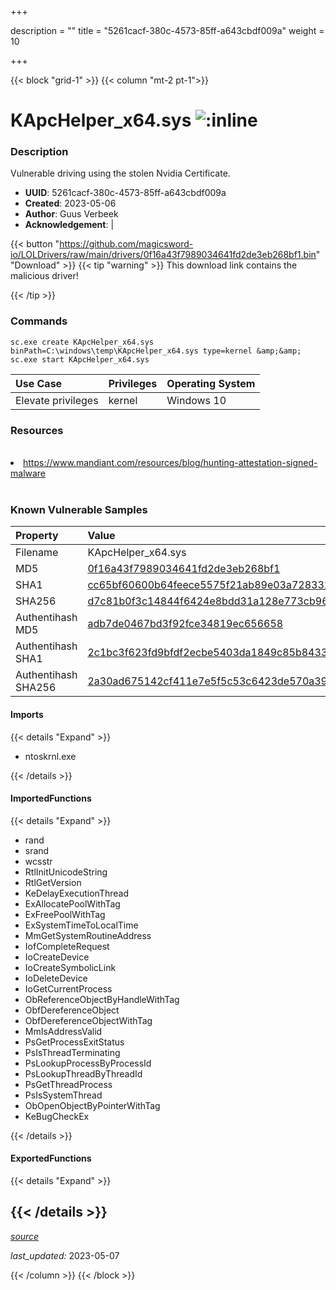 +++

description = ""
title = "5261cacf-380c-4573-85ff-a643cbdf009a"
weight = 10

+++


{{< block "grid-1" >}}
{{< column "mt-2 pt-1">}}


# KApcHelper_x64.sys ![:inline](/images/twitter_verified.png) 


### Description

Vulnerable driving using the stolen Nvidia Certificate.
- **UUID**: 5261cacf-380c-4573-85ff-a643cbdf009a
- **Created**: 2023-05-06
- **Author**: Guus Verbeek
- **Acknowledgement**:  | [](https://twitter.com/)

{{< button "https://github.com/magicsword-io/LOLDrivers/raw/main/drivers/0f16a43f7989034641fd2de3eb268bf1.bin" "Download" >}}
{{< tip "warning" >}}
This download link contains the malicious driver!

{{< /tip >}}

### Commands

```
sc.exe create KApcHelper_x64.sys binPath=C:\windows\temp\KApcHelper_x64.sys type=kernel &amp;&amp; sc.exe start KApcHelper_x64.sys
```

| Use Case | Privileges | Operating System | 
|:---- | ---- | ---- |
| Elevate privileges | kernel | Windows 10 |

### Resources
<br>
<li><a href="https://www.mandiant.com/resources/blog/hunting-attestation-signed-malware">https://www.mandiant.com/resources/blog/hunting-attestation-signed-malware</a></li>
<br>

### Known Vulnerable Samples

| Property           | Value |
|:-------------------|:------|
| Filename           | KApcHelper_x64.sys |
| MD5                | [0f16a43f7989034641fd2de3eb268bf1](https://www.virustotal.com/gui/file/0f16a43f7989034641fd2de3eb268bf1) |
| SHA1               | [cc65bf60600b64feece5575f21ab89e03a728332](https://www.virustotal.com/gui/file/cc65bf60600b64feece5575f21ab89e03a728332) |
| SHA256             | [d7c81b0f3c14844f6424e8bdd31a128e773cb96cccef6d05cbff473f0ccb9f9c](https://www.virustotal.com/gui/file/d7c81b0f3c14844f6424e8bdd31a128e773cb96cccef6d05cbff473f0ccb9f9c) |
| Authentihash MD5   | [adb7de0467bd3f92fce34819ec656658](https://www.virustotal.com/gui/search/authentihash%253Aadb7de0467bd3f92fce34819ec656658) |
| Authentihash SHA1  | [2c1bc3f623fd9bfdf2ecbe5403da1849c85b8433](https://www.virustotal.com/gui/search/authentihash%253A2c1bc3f623fd9bfdf2ecbe5403da1849c85b8433) |
| Authentihash SHA256| [2a30ad675142cf411e7e5f5c53c6423de570a398295b0956130a7a7d77383103](https://www.virustotal.com/gui/search/authentihash%253A2a30ad675142cf411e7e5f5c53c6423de570a398295b0956130a7a7d77383103) |


#### Imports
{{< details "Expand" >}}
* ntoskrnl.exe

{{< /details >}}
#### ImportedFunctions
{{< details "Expand" >}}
* rand
* srand
* wcsstr
* RtlInitUnicodeString
* RtlGetVersion
* KeDelayExecutionThread
* ExAllocatePoolWithTag
* ExFreePoolWithTag
* ExSystemTimeToLocalTime
* MmGetSystemRoutineAddress
* IofCompleteRequest
* IoCreateDevice
* IoCreateSymbolicLink
* IoDeleteDevice
* IoGetCurrentProcess
* ObReferenceObjectByHandleWithTag
* ObfDereferenceObject
* ObfDereferenceObjectWithTag
* MmIsAddressValid
* PsGetProcessExitStatus
* PsIsThreadTerminating
* PsLookupProcessByProcessId
* PsLookupThreadByThreadId
* PsGetThreadProcess
* PsIsSystemThread
* ObOpenObjectByPointerWithTag
* KeBugCheckEx

{{< /details >}}
#### ExportedFunctions
{{< details "Expand" >}}

{{< /details >}}
-----



[*source*](https://github.com/magicsword-io/LOLDrivers/tree/main/yaml/5261cacf-380c-4573-85ff-a643cbdf009a.yaml)

*last_updated:* 2023-05-07








{{< /column >}}
{{< /block >}}
